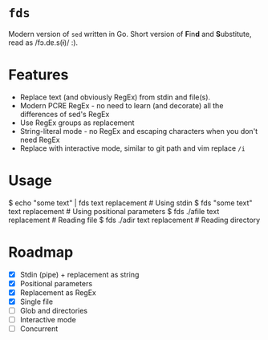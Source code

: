 # `fds`

Modern version of `sed` written in Go. Short version of **F**in**d** and **S**ubstitute, read as /fɔ.dɐ.s(ɨ)/ :).

# Features

- Replace text (and obviously RegEx) from stdin and file(s). 
- Modern PCRE RegEx - no need to learn (and decorate) all the differences of sed's RegEx
- Use RegEx groups as replacement
- String-literal mode - no RegEx and escaping characters when you don't need RegEx
- Replace with interactive mode, similar to git path and vim replace `/i`

# Usage

$ echo "some text" | fds text replacement # Using stdin
$ fds "some text" text replacement # Using positional parameters
$ fds ./afile text replacement # Reading file
$ fds ./adir text replacement # Reading directory

# Roadmap

- [x] Stdin (pipe) + replacement as string
- [x] Positional parameters
- [x] Replacement as RegEx
- [x] Single file
- [ ] Glob and directories
- [ ] Interactive mode
- [ ] Concurrent
